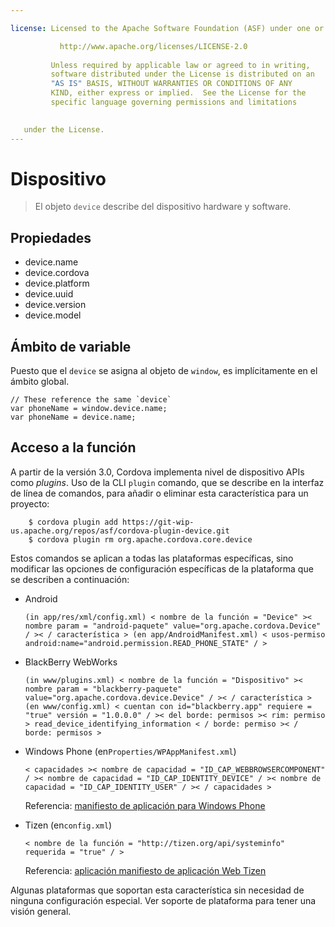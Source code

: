 ```yaml
---

license: Licensed to the Apache Software Foundation (ASF) under one or more contributor license agreements. See the NOTICE file distributed with this work for additional information regarding copyright ownership. The ASF licenses this file to you under the Apache License, Version 2.0 (the "License"); you may not use this file except in compliance with the License. You may obtain a copy of the License at

           http://www.apache.org/licenses/LICENSE-2.0
    
         Unless required by applicable law or agreed to in writing,
         software distributed under the License is distributed on an
         "AS IS" BASIS, WITHOUT WARRANTIES OR CONDITIONS OF ANY
         KIND, either express or implied.  See the License for the
         specific language governing permissions and limitations
    

   under the License.
---
```


# Dispositivo

> El objeto `device` describe del dispositivo hardware y software.

## Propiedades

*   device.name
*   device.cordova
*   device.platform
*   device.uuid
*   device.version
*   device.model

## Ámbito de variable

Puesto que el `device` se asigna al objeto de `window`, es implícitamente en el ámbito global.

    // These reference the same `device`
    var phoneName = window.device.name;
    var phoneName = device.name;
    

## Acceso a la función

A partir de la versión 3.0, Cordova implementa nivel de dispositivo APIs como *plugins*. Uso de la CLI `plugin` comando, que se describe en la interfaz de línea de comandos, para añadir o eliminar esta característica para un proyecto:

        $ cordova plugin add https://git-wip-us.apache.org/repos/asf/cordova-plugin-device.git
        $ cordova plugin rm org.apache.cordova.core.device
    

Estos comandos se aplican a todas las plataformas específicas, sino modificar las opciones de configuración específicas de la plataforma que se describen a continuación:

*   Android
    
        (in app/res/xml/config.xml) < nombre de la función = "Device" >< nombre param = "android-paquete" value="org.apache.cordova.Device" / >< / característica > (en app/AndroidManifest.xml) < usos-permiso android:name="android.permission.READ_PHONE_STATE" / >
        

*   BlackBerry WebWorks
    
        (in www/plugins.xml) < nombre de la función = "Dispositivo" >< nombre param = "blackberry-paquete" value="org.apache.cordova.device.Device" / >< / característica > (en www/config.xml) < cuentan con id="blackberry.app" requiere = "true" versión = "1.0.0.0" / >< del borde: permisos >< rim: permiso > read_device_identifying_information < / borde: permiso >< / borde: permisos >
        

*   Windows Phone (en`Properties/WPAppManifest.xml`)
    
        < capacidades >< nombre de capacidad = "ID_CAP_WEBBROWSERCOMPONENT" / >< nombre de capacidad = "ID_CAP_IDENTITY_DEVICE" / >< nombre de capacidad = "ID_CAP_IDENTITY_USER" / >< / capacidades >
        
    
    Referencia: [manifiesto de aplicación para Windows Phone][1]

*   Tizen (en`config.xml`)
    
        < nombre de la función = "http://tizen.org/api/systeminfo" requerida = "true" / >
        
    
    Referencia: [aplicación manifiesto de aplicación Web Tizen][2]

 [1]: http://msdn.microsoft.com/en-us/library/ff769509%28v=vs.92%29.aspx
 [2]: https://developer.tizen.org/help/topic/org.tizen.help.gs/Creating%20a%20Project.html?path=0_1_1_3#8814682_CreatingaProject-EditingconfigxmlFeatures

Algunas plataformas que soportan esta característica sin necesidad de ninguna configuración especial. Ver soporte de plataforma para tener una visión general.